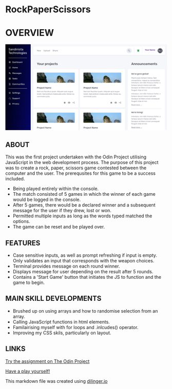 # RockPaperScissors

# OVERVIEW

![](https://github.com/GangOfFour199/Dashboard/blob/main/SandinistaDashboard.png)



## ABOUT
This was the first project undertaken with the Odin Project utilising JavaScript in the web development process. The purpose of this project was to create a rock, paper, scissors game contested between the computer and the user. The prerequsites for this game to be a success included.

- Being played entirely within the console.
- The match consisted of 5 games in which the winner of each game would be logged in the console.
- After 5 games, there would be a declared winner and a subsequent message for the user if they drew, lost or won.
- Permitted multiple inputs as long as the words typed matched the options.
- The game can be reset and be played over.

## FEATURES

- Case sensitive inputs, as well as prompt refreshing if input is empty. Only validates an input that corresponds with the weapon choices.
- Terminal provides message on each round winner.
- Displays message for user depending on the result after 5 rounds.
- Contains a 'Start Game' button that initiates the JS to function and the game to begin.

## MAIN SKILL DEVELOPMENTS

- Brushed up on using arrays and how to randomise selection from an array.
- Calling JavaScript functions in html elements.
- Familairising myself with for loops and .inlcudes() operator.
- Improving my CSS skils, particularly on layout.

## LINKS

[Try the assignment on The Odin Project](https://www.theodinproject.com/lessons/foundations-rock-paper-scissors)

[Have a play yourself!](https://gangoffour199.github.io/Dashboard/)

This markdown file was created using [dilinger.io](https://dillinger.io/)
